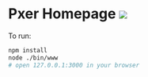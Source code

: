 # Pxer Homepage <img src="https://api.travis-ci.org/pea3nut/pxer-homepage.svg?branch=master" />

To run:

```bash
npm install
node ./bin/www
# open 127.0.0.1:3000 in your browser
```

